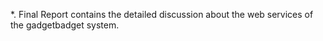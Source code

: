 *. Final Report contains the detailed discussion about the web services of the gadgetbadget system.
